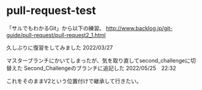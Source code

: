 # pull-request-test
「サルでもわかるGit」から以下の練習。
http://www.backlog.jp/git-guide/pull-request/pull-request2_1.html

久しぶりに復習をしてみました
2022/03/27

マスターブランチにかいてしまったが、気を取り直してsecond_challengeに切替えた
Second_Challengeのブランチに追記した
2022/05/25　22:32

これをそのままV2という位置付けで継承して行きたい。

